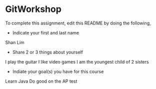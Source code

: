 # GitWorkshop

To complete this assignment, edit this README by doing the following, 

- Indicate your first and last name

Shan Lim

- Share 2 or 3 things about yourself

I play the guitar 
I like video games
I am the youngest child of 2 sisters

- Indiate your goal(s) you have for this course

Learn Java
Do good on the AP test